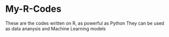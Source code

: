 # My-R-Codes
These are the codes written on R, as powerful as Python
They can be used as data ananysis and Machine Learning models

